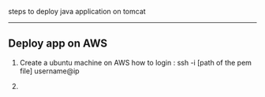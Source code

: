 steps to deploy java application on tomcat

*********
## Deploy app on AWS ##

1. Create a ubuntu machine on AWS
 how to login :
 ssh -i [path of the pem file] username@ip

 2. 
